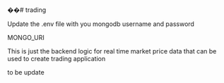 ��#   t r a d i n g 

Update the .env file with you mongodb username and password
<p>  MONGO_URI </p>

This is just the backend logic for real time market price data that can be used to create trading application

to be update
